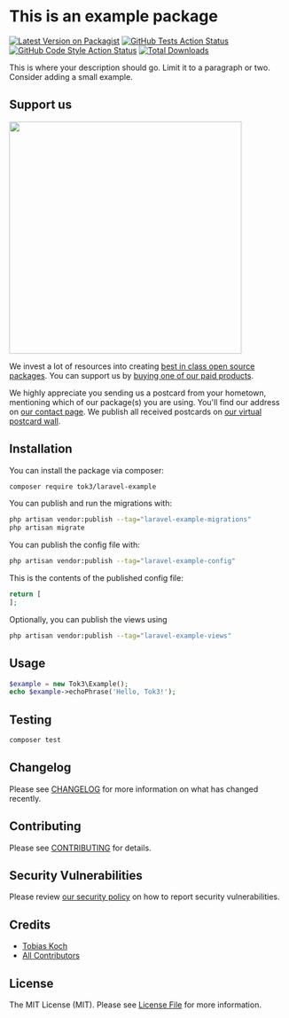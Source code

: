 # This is an example package

[![Latest Version on Packagist](https://img.shields.io/packagist/v/tok3/laravel-example.svg?style=flat-square)](https://packagist.org/packages/tok3/laravel-example)
[![GitHub Tests Action Status](https://img.shields.io/github/actions/workflow/status/tok3/laravel-example/run-tests.yml?branch=main&label=tests&style=flat-square)](https://github.com/tok3/laravel-example/actions?query=workflow%3Arun-tests+branch%3Amain)
[![GitHub Code Style Action Status](https://img.shields.io/github/actions/workflow/status/tok3/laravel-example/fix-php-code-style-issues.yml?branch=main&label=code%20style&style=flat-square)](https://github.com/tok3/laravel-example/actions?query=workflow%3A"Fix+PHP+code+style+issues"+branch%3Amain)
[![Total Downloads](https://img.shields.io/packagist/dt/tok3/laravel-example.svg?style=flat-square)](https://packagist.org/packages/tok3/laravel-example)

This is where your description should go. Limit it to a paragraph or two. Consider adding a small example.

## Support us

[<img src="https://github-ads.s3.eu-central-1.amazonaws.com/laravel-example.jpg?t=1" width="419px" />](https://spatie.be/github-ad-click/laravel-example)

We invest a lot of resources into creating [best in class open source packages](https://spatie.be/open-source). You can support us by [buying one of our paid products](https://spatie.be/open-source/support-us).

We highly appreciate you sending us a postcard from your hometown, mentioning which of our package(s) you are using. You'll find our address on [our contact page](https://spatie.be/about-us). We publish all received postcards on [our virtual postcard wall](https://spatie.be/open-source/postcards).

## Installation

You can install the package via composer:

```bash
composer require tok3/laravel-example
```

You can publish and run the migrations with:

```bash
php artisan vendor:publish --tag="laravel-example-migrations"
php artisan migrate
```

You can publish the config file with:

```bash
php artisan vendor:publish --tag="laravel-example-config"
```

This is the contents of the published config file:

```php
return [
];
```

Optionally, you can publish the views using

```bash
php artisan vendor:publish --tag="laravel-example-views"
```

## Usage

```php
$example = new Tok3\Example();
echo $example->echoPhrase('Hello, Tok3!');
```

## Testing

```bash
composer test
```

## Changelog

Please see [CHANGELOG](CHANGELOG.md) for more information on what has changed recently.

## Contributing

Please see [CONTRIBUTING](CONTRIBUTING.md) for details.

## Security Vulnerabilities

Please review [our security policy](../../security/policy) on how to report security vulnerabilities.

## Credits

- [Tobias Koch](https://github.com/tok3)
- [All Contributors](../../contributors)

## License

The MIT License (MIT). Please see [License File](LICENSE.md) for more information.
